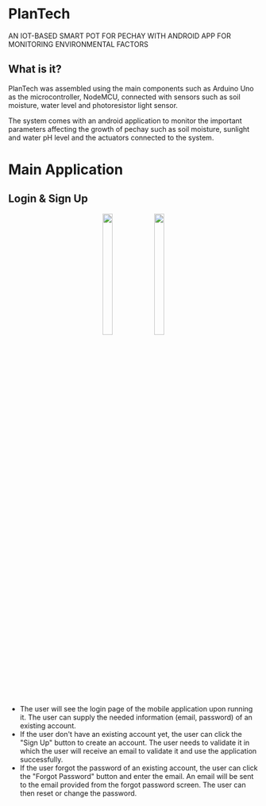 # PlanTech
AN IOT-BASED SMART POT FOR PECHAY WITH ANDROID APP FOR MONITORING ENVIRONMENTAL FACTORS

## What is it?
PlanTech was assembled using the main components such as Arduino
Uno as the microcontroller, NodeMCU, connected with sensors such as soil moisture,
water level and photoresistor light sensor. 

The system comes with an android application to monitor the important parameters affecting the growth of pechay such as
soil moisture, sunlight and water pH level and the actuators connected to the system.

# Main Application
## Login & Sign Up

<p align="center">
   <img src="https://github.com/Miks29/PlanTech-Mobile-App/blob/30775ca096b80b01e2cc1b392239d94e5443f402/PlanTech_Design/login.png" align=top width=20% height=25%>
   <img src="https://github.com/Miks29/PlanTech-Mobile-App/blob/30775ca096b80b01e2cc1b392239d94e5443f402/PlanTech_Design/sign%20up.png" align=top width=20% height=25%>
</p>

- The user will see the login page of the mobile application upon running it. The user can supply the needed information (email, password) of an existing account.
- If the user don't have an existing account yet, the user can click the "Sign Up" button to create an account. The user needs to validate it in which the user will receive an email to validate it and use the application successfully.
- If the user forgot the password of an existing account, the user can click the "Forgot Password" button and enter the email. An email will be sent to the email provided from the forgot password screen. The user can then reset or change the password.

